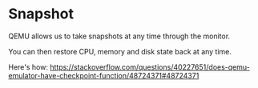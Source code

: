 # Snapshot

QEMU allows us to take snapshots at any time through the monitor.

You can then restore CPU, memory and disk state back at any time.

Here's how: <https://stackoverflow.com/questions/40227651/does-qemu-emulator-have-checkpoint-function/48724371#48724371>
